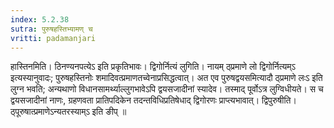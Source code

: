 ```yaml
---
index: 5.2.38
sutra: पुरुषहस्तिभ्यामण् च
vritti: padamanjari
---
```


 हास्तिनमिति। ठिनण्यनपत्येऽ इति प्रकृतिभावः।  द्विगोर्नित्यं लुगिति। नायम् ठ्प्रमाणे लो द्विगोर्नित्यम्ऽ इत्यस्यानुवादः; पुरुषहस्तिनोः शमादिवत्प्रमाणतच्वेनाप्रसिद्धत्वात्। अत एव पुरुषद्वयसमित्यादौ ठ्प्रमाणे लःऽ इति लुग्न भवति; अन्यथाणो विधानसामर्थ्याल्लुगभावेऽपि द्वयसजादीनां स्यादेव। तस्माद् पूर्वोऽत्र लुग्विधीयते। स च द्वयसजादीनां नाणः, ग्रहणवता प्रातिपदिकेन तदन्तविधिप्रतिषेधाद् द्विगोरणः प्राप्त्यभावात्। द्विपुरुषीति। ठ्पूरुषात्प्रमाणेऽन्यतरस्याम्ऽ इति ङीप् ॥